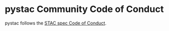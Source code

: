 # pystac Community Code of Conduct

pystac follows the [STAC spec Code of Conduct](https://github.com/radiantearth/stac-spec/blob/master/CODE_OF_CONDUCT.md).
